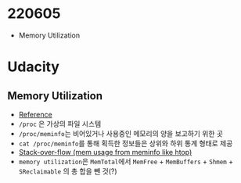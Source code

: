 # 220605


* Memory Utilization
<!--more-->
# Udacity
## Memory Utilization
* [Reference](https://www.thegeekdiary.com/understanding-proc-meminfo-file-analyzing-memory-utilization-in-linux/)
* `/proc` 은 가상의 파일 시스템
* `/proc/meminfo`는 비어있거나 사용중인 메모리의 양을 보고하기 위한 곳
* `cat /proc/meminfo`를 통해 획득한 정보들은 상위와 하위 통계 형태로 제공
* [Stack-over-flow (mem usage from meminfo like htop)](https://stackoverflow.com/questions/41224738/how-to-calculate-system-memory-usage-from-proc-meminfo-like-htop/41251290#41251290)
* `memory utilization`은 `MemTotal`에서 `MemFree` + `MemBuffers` + `Shmem` + `SReclaimable` 의 총 합을 뺀 것(?)


